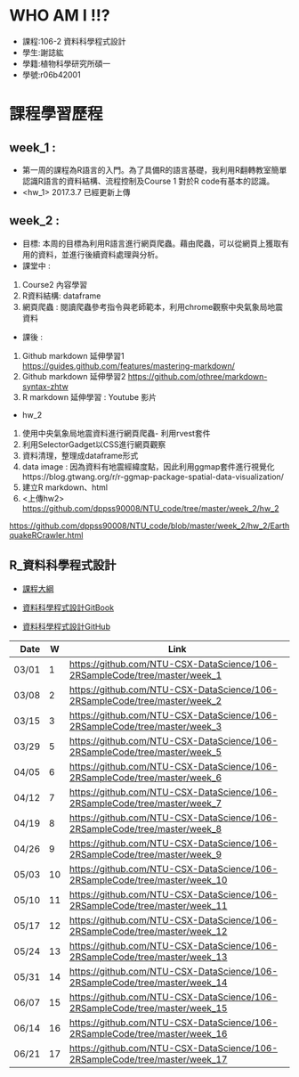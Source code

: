 # WHO AM I !!?
- 課程:106-2 資料科學程式設計
- 學生:謝誌紘
- 學籍:植物科學研究所碩一
- 學號:r06b42001

# 課程學習歷程
## week_1 : 
- 第一周的課程為R語言的入門。為了具備R的語言基礎，我利用R翻轉教室簡單認識R語言的資料結構、流程控制及Course 1 對於R code有基本的認識。
- <hw_1> 2017.3.7 已經更新上傳
			
## week_2 : 
- 目標: 本周的目標為利用R語言進行網頁爬蟲。藉由爬蟲，可以從網頁上獲取有用的資料，並進行後續資料處理與分析。
- 課堂中 :
1. Course2 內容學習
2. R資料結構: dataframe
3. 網頁爬蟲 : 閱讀爬蟲參考指令與老師範本，利用chrome觀察中央氣象局地震資料
- 課後 : 
1. Github markdown 延伸學習1 https://guides.github.com/features/mastering-markdown/
2. Github markdown 延伸學習2 https://github.com/othree/markdown-syntax-zhtw
3. R markdown 延伸學習 : Youtube 影片
- hw_2 
1. 使用中央氣象局地震資料進行網頁爬蟲- 利用rvest套件
2. 利用SelectorGadget以CSS進行網頁觀察
3. 資料清理，整理成dataframe形式
4. data image : 因為資料有地震經緯度點，因此利用ggmap套件進行視覺化https://blog.gtwang.org/r/r-ggmap-package-spatial-data-visualization/
5. 建立R markdown、html 
6. <上傳hw2> https://github.com/dppss90008/NTU_code/tree/master/week_2/hw_2

https://github.com/dppss90008/NTU_code/blob/master/week_2/hw_2/EarthquakeRCrawler.html

## R_資料科學程式設計

- [課程大綱](https://nol.ntu.edu.tw/nol/coursesearch/print_table.php?course_id=H03%2004010&class=&dpt_code=H020&ser_no=46352&semester=106-2&lang=CH)

- [資料科學程式設計GitBook](https://www.gitbook.com/book/pecu/r_)
- [資料科學程式設計GitHub](https://github.com/NTU-CSX-DataScience/106-2RSampleCode)


| Date   | W    | Link                                                           |
| --:    | --   | --                                                             |
| 03/01  |  1   | https://github.com/NTU-CSX-DataScience/106-2RSampleCode/tree/master/week_1 |
| 03/08  |  2   | https://github.com/NTU-CSX-DataScience/106-2RSampleCode/tree/master/week_2 |
| 03/15  |  3   | https://github.com/NTU-CSX-DataScience/106-2RSampleCode/tree/master/week_3 |
| 03/29  |  5   | https://github.com/NTU-CSX-DataScience/106-2RSampleCode/tree/master/week_5 |
| 04/05  |  6   | https://github.com/NTU-CSX-DataScience/106-2RSampleCode/tree/master/week_6 |
| 04/12  |  7   | https://github.com/NTU-CSX-DataScience/106-2RSampleCode/tree/master/week_7 |
| 04/19  |  8   | https://github.com/NTU-CSX-DataScience/106-2RSampleCode/tree/master/week_8 |
| 04/26  |  9   | https://github.com/NTU-CSX-DataScience/106-2RSampleCode/tree/master/week_9 |
| 05/03  |  10  | https://github.com/NTU-CSX-DataScience/106-2RSampleCode/tree/master/week_10 |
| 05/10  |  11  | https://github.com/NTU-CSX-DataScience/106-2RSampleCode/tree/master/week_11 |
| 05/17  |  12  | https://github.com/NTU-CSX-DataScience/106-2RSampleCode/tree/master/week_12 |
| 05/24  |  13  | https://github.com/NTU-CSX-DataScience/106-2RSampleCode/tree/master/week_13 |
| 05/31  |  14  | https://github.com/NTU-CSX-DataScience/106-2RSampleCode/tree/master/week_14 |
| 06/07  |  15  | https://github.com/NTU-CSX-DataScience/106-2RSampleCode/tree/master/week_15 |
| 06/14  |  16  | https://github.com/NTU-CSX-DataScience/106-2RSampleCode/tree/master/week_16 |
| 06/21  |  17  | https://github.com/NTU-CSX-DataScience/106-2RSampleCode/tree/master/week_17 |